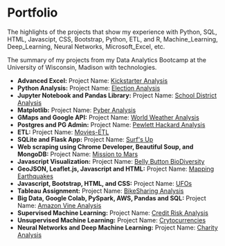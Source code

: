 
# Portfolio

The highlights of the projects that show my experience with Python, SQL, HTML, Javascipt, CSS, Bootstrap, Python, ETL, and R, Machine_Learning, Deep_Learning, Neural Networks, Microsoft_Excel, etc.

The summary of my projects from my Data Analytics Bootcamp at the University of Wisconsin, Madison with technologies.

* **Advanced Excel:** Project Name: [Kickstarter Analysis](https://github.com/Adpetfem83/Kickstarting_with_Excel)
* **Python Analysis:** Project Name: [Election Analysis](https://github.com/Adpetfem83/Election-Analysis)
* **Jupyter Notebook and Pandas Library:** Project Name: [School District Analysis](https://github.com/Adpetfem83/School_District_Analysis)
* **Matplotlib:** Project Name: [Pyber Analysis](https://github.com/Adpetfem83/Pyber_Analysis)
* **GMaps and Google API:** Project Name: [World Weather Analysis](https://github.com/Adpetfem83/World_Weather_Analysis)
* **Postgres and PG Admin:** Project Name: [Pewlett Hackard Analysis](https://github.com/Adpetfem83/Pewlett_Hackard_Analysis)
* **ETL:** Project Name: [Movies-ETL](https://github.com/Adpetfem83/Movies_ETL)
* **SQLite and Flask App:** Project Name: [Surf's Up](https://github.com/Adpetfem83/surfs_up)
* **Web scraping using Chrome Developer, Beautiful Soup, and MongoDB:** Project Name: [Mission to Mars](https://github.com/Adpetfem83/Mission_to_Mars) 
* **Javascript Visualization:** Project Name: [Belly Button BioDiversity](https://github.com/Adpetfem83/Belly-Button-Analysis)
* **GeoJSON, Leaflet.js, Javascript and HTML:** Project Name: [Mapping Earthquakes]()
* **Javascript, Bootstrap, HTML, and CSS:** Project Name: [UFOs](https://github.com/Adpetfem83/UFOs)
* **Tableau Assignment:** Project Name: [BikeSharing Analysis](https://github.com/Adpetfem83/NYC_Bike_Sharing_Analysis)
* **Big Data, Google Colab, PySpark, AWS, Pandas and SQL:** Project Name: [Amazon Vine Analysis]()
* **Supervised Machine Learning:** Project Name: [Credit Risk Analysis](https://github.com/Adpetfem83/Credit_Risk_Analysis)
* **Unsupervised Machine Learning:** Project Name: [Crytocurrencies](https://github.com/Adpetfem83/Cryptocurrencies_Analysis)
* **Neural Networks and Deep Machine Learning:** Project Name: [Charity Analysis](https://github.com/Adpetfem83/Neural_Network_Charity_Analysis)
